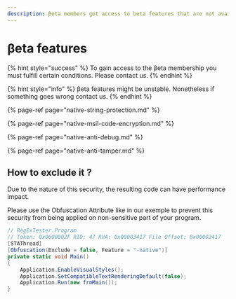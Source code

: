 ```yaml
---
description: βeta members got access to beta features that are not available publicly.
---
```


# βeta features

{% hint style="success" %}
To gain access to the βeta membership you must fulfill certain conditions. Please contact us.
{% endhint %}

{% hint style="info" %}
βeta features might be unstable. Nonetheless if something goes wrong contact us.
{% endhint %}

{% page-ref page="native-string-protection.md" %}

{% page-ref page="native-msil-code-encryption.md" %}

{% page-ref page="native-anti-debug.md" %}

{% page-ref page="native-anti-tamper.md" %}

## How to exclude it ?

Due to the nature of this security, the resulting code can have performance impact.

Please use the Obfuscation Attribute like in our exemple to prevent this security from being applied on non-sensitive part of your program.

```csharp
// RegExTester.Program
// Token: 0x0600002F RID: 47 RVA: 0x00003417 File Offset: 0x00002417
[STAThread]
[Obfuscation(Exclude = false, Feature = "-native")]
private static void Main()
{
    Application.EnableVisualStyles();
    Application.SetCompatibleTextRenderingDefault(false);
    Application.Run(new frmMain());
}
```

